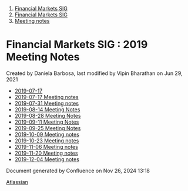 1. [Financial Markets SIG](index.html)
2. [Financial Markets SIG](Financial-Markets-SIG_20545549.html)
3. [Meeting notes](Meeting-notes_20558268.html)

# Financial Markets SIG : 2019 Meeting Notes

Created by Daniela Barbosa, last modified by Vipin Bharathan on Jun 29, 2021

- [2019-07-17](https://lf-hyperledger.atlassian.net/wiki/display/CMSIG/2019-07-17?src=contextnavpagetreemode)
- [2019-07-17 Meeting notes](https://lf-hyperledger.atlassian.net/wiki/display/CMSIG/2019-07-17+Meeting+notes?src=contextnavpagetreemode)
- [2019-07-31 Meeting notes](https://lf-hyperledger.atlassian.net/wiki/display/CMSIG/2019-07-31+Meeting+notes?src=contextnavpagetreemode)
- [2019-08-14 Meeting Notes](https://lf-hyperledger.atlassian.net/wiki/display/CMSIG/2019-08-14+Meeting+Notes?src=contextnavpagetreemode)
- [2019-08-28 Meeting Notes](https://lf-hyperledger.atlassian.net/wiki/display/CMSIG/2019-08-28+Meeting+Notes?src=contextnavpagetreemode)
- [2019-09-11 Meeting Notes](https://lf-hyperledger.atlassian.net/wiki/display/CMSIG/2019-09-11+Meeting+Notes?src=contextnavpagetreemode)
- [2019-09-25 Meeting Notes](https://lf-hyperledger.atlassian.net/wiki/display/CMSIG/2019-09-25+Meeting+Notes?src=contextnavpagetreemode)
- [2019-10-09 Meeting notes](https://lf-hyperledger.atlassian.net/wiki/display/CMSIG/2019-10-09+Meeting+notes?src=contextnavpagetreemode)
- [2019-10-23 Meeting notes](https://lf-hyperledger.atlassian.net/wiki/display/CMSIG/2019-10-23+Meeting+notes?src=contextnavpagetreemode)
- [2019-11-06 Meeting notes](https://lf-hyperledger.atlassian.net/wiki/display/CMSIG/2019-11-06+Meeting+notes?src=contextnavpagetreemode)
- [2019-11-20 Meeting notes](https://lf-hyperledger.atlassian.net/wiki/display/CMSIG/2019-11-20+Meeting+notes?src=contextnavpagetreemode)
- [2019-12-04 Meeting notes](https://lf-hyperledger.atlassian.net/wiki/display/CMSIG/2019-12-04+Meeting+notes?src=contextnavpagetreemode)

Document generated by Confluence on Nov 26, 2024 13:18

[Atlassian](http://www.atlassian.com/)
